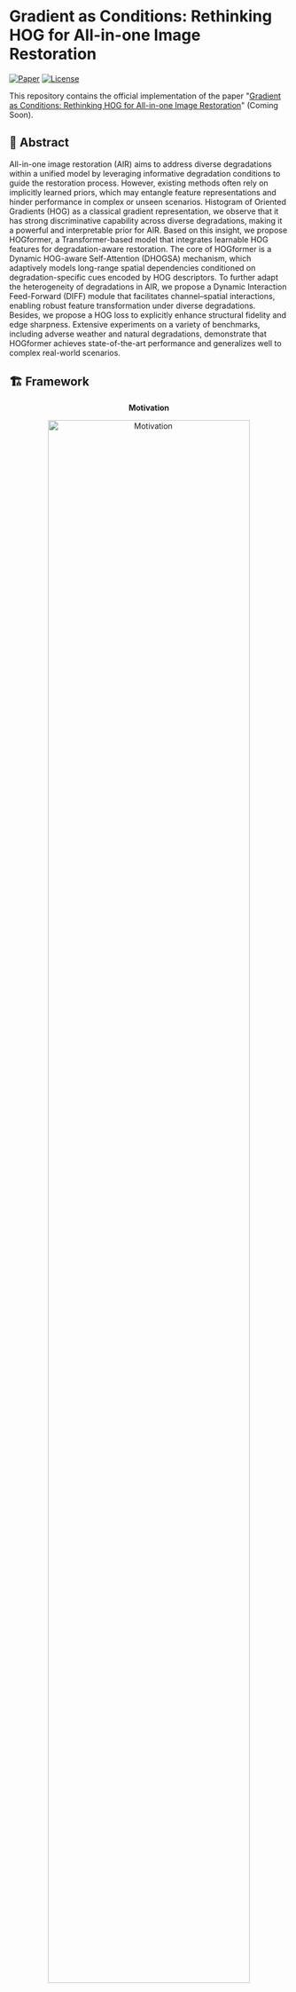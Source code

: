 # Gradient as Conditions: Rethinking HOG for All-in-one Image Restoration

[![Paper](https://img.shields.io/badge/arXiv-2504.09377v2-red)](https://arxiv.org/abs/2504.09377v2) [![License](https://img.shields.io/badge/License-MIT-blue.svg)](LICENSE)

This repository contains the official implementation of the paper "[Gradient as Conditions: Rethinking HOG for All-in-one Image Restoration](https://arxiv.org/abs/2504.09377v2)" (Coming Soon).

## 📑 Abstract

All-in-one image restoration (AIR) aims to address diverse degradations within a unified model by leveraging informative degradation conditions to guide the restoration process. However, existing methods often rely on implicitly learned priors, which may entangle feature representations and hinder performance in complex or unseen scenarios. Histogram of Oriented Gradients (HOG) as a classical gradient representation, we observe that it has strong discriminative capability across diverse degradations, making it a powerful and interpretable prior for AIR. Based on this insight, we propose HOGformer, a Transformer-based model that integrates learnable HOG features for degradation-aware restoration. The core of HOGformer is a Dynamic HOG-aware Self-Attention (DHOGSA) mechanism, which adaptively models long-range spatial dependencies conditioned on degradation-specific cues encoded by HOG descriptors. To further adapt the heterogeneity of degradations in AIR, we propose a Dynamic Interaction Feed-Forward (DIFF) module that facilitates channel–spatial interactions, enabling robust feature transformation under diverse degradations. Besides, we propose a HOG loss to explicitly enhance structural fidelity and edge sharpness. Extensive experiments on a variety of benchmarks, including adverse weather and natural degradations, demonstrate that HOGformer achieves state-of-the-art performance and generalizes well to complex real-world scenarios.

## 🏗️ Framework
<div align="center">
  <p><b>Motivation</b></p>
  <img src="https://github.com/user-attachments/assets/eee2809c-8c4c-40b3-afbc-2c03317c71bc" alt="Motivation" width="85%">
</div>
<div align="center">
  <p><b>Method Overview</b></p>
  <img src="https://github.com/user-attachments/assets/88eea38b-5af5-4c00-abde-7325abbe808c" alt="Method" width="85%">
</div>



## 🛠️ Setup

### Installation

#### Setting I
```bash
# Clone the repository
git clone https://github.com/Fire-friend/HOGformer.git
cd HOGformer/settingI

# Create and activate virtual environment (recommended)
conda create -n HOGformerI python==3.10
conda activate HOGformerI

# Install dependencies
pip install -r requirements.txt

# Install basicsr
python setup.py develop --no_cuda_ext
```

#### Setting II
```bash
# Clone the repository
git clone https://github.com/Fire-friend/HOGformer.git
cd HOGformer/settingII

# Create and activate virtual environment (recommended)
conda create -n HOGformerII python==3.10
conda activate HOGformerII

# Install dependencies
pip install -r requirements.txt
```

## 📊 Dataset

### Data Preparation

#### Setting I

| Resource | Download Links |
|----------|---------------|
| **Training dataset** (All together) | [BaiduYun Disk](https://pan.baidu.com/s/1LagvtxjK8BEJdJvl6ntSmg) (Code: m695) <br> [Google Drive (TBD)]() |
| **Test dataset** (All together) | [BaiduYun Disk](https://pan.baidu.com/s/1ZZgOxKkVXBImtBWXOBg0LQ) (Code: nabu) <br> [Google Drive (TBD)]() |

#### Setting II (TBD)

| Resource | Download Links |
|----------|---------------|
| **Training dataset** | [BaiduYun Disk]() <br> [Google Drive]() |
| **Test dataset** | [BaiduYun Disk]() <br> [Google Drive]() |

## 🚀 Usage

### Training

#### Setting I
```bash
cd settingI
./train.sh Allweather/Options/Allweather_HOGformer.yml 4321
```

#### Setting II
```bash
python XXXX # TBD
```

### Evaluation

#### Setting I
1. Download the pretrained models: 
   - [BaiduYun Disk](https://pan.baidu.com/s/17c-1eSklHNA6NmEznUjwug) (Code: wa6u)
   - [Google Drive (TBD)]()
2. Place the downloaded models in `./Allweather/pretrained_models/`
3. Test with the replaced argument:
   ```bash
   cd Allweather
   python test_histoformer.py --input_dir [INPUT_FOLDER] --result_dir result/ --weights pretrained_models/net_g_latest.pth --yaml_file Options/Allweather_HOGformer.yml
   ```

#### Setting II
```bash
python XXXX # TBD
```

## 📈 Results

![Setting I Results](https://github.com/user-attachments/assets/a97973fb-3611-489c-9c25-a59098a96cb5)

## 📷 Visualizations

![Visualization 1](https://github.com/user-attachments/assets/7bbd3a2d-6a88-4a7a-b1b8-ab7d9197541a)

![Visualization 2](https://github.com/user-attachments/assets/3268651b-0581-4c92-b4db-0b8fe6038745)

## 📝 Citation

If you use our code or method in your research, please cite our paper:

```bibtex
@article{lastname2023paper,
  title={Beyond Degradation Conditions: All-in-One Image Restoration via HOG Transformers},
  author={Wu, Jiawei and Yang, Zhifei and Wang, Zhe and Jin, Zhi},
  journal={arXiv preprint arXiv:2504.09377},
  year={2025}
}
```

## 📄 License

This project is licensed under the MIT License. See the [LICENSE](LICENSE) file for details.

## 📬 Contact

For any questions, please contact: wujw97@mail2.sysy.edu.cn

---

**Acknowledgment:** This code is based on the [BasicSR](https://github.com/xinntao/BasicSR) toolbox, [Histoformer](https://github.com/sunshangquan/Histoformer), and [DiffUIR](https://github.com/iSEE-Laboratory/DiffUIR).
